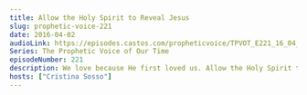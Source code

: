 ```yaml
---
title: Allow the Holy Spirit to Reveal Jesus
slug: prophetic-voice-221
date: 2016-04-02
audioLink: https://episodes.castos.com/propheticvoice/TPVOT_E221_16_04_02-03_Allow_the_Holy_Spirit_to_Reveal_Jesus.mp3
Series: The Prophetic Voice of Our Time
episodeNumber: 221
description: We love because He first loved us. Allow the Holy Spirit to reveal Jesus to us.
hosts: ["Cristina Sosso"]
---
```

